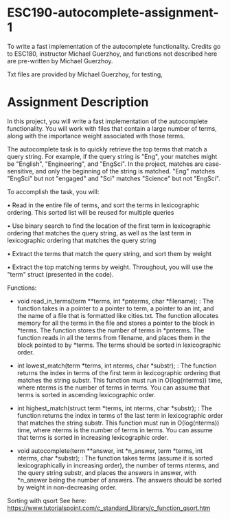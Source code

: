 # ESC190-autocomplete-assignment-1
To write a fast implementation of the autocomplete functionality. Credits go to ESC180, instructor Michael Guerzhoy, and functions not described here are pre-written by Michael Guerzhoy. 

Txt files are provided by Michael Guerzhoy, for testing, 

# Assignment Description
In this project, you will write a fast implementation of the autocomplete functionality. You will work with files that contain a large number of terms, along with the importance weight associated with those terms.

The autocomplete task is to quickly retrieve the top terms that match a query string. For example, if the query string is "Eng", your matches might be "English", "Engineering", and "EngSci". In the project, matches are case-sensitive, and only the beginning of the string is matched. "Eng" matches "EngSci" but not "engaged" and "Sci" matches "Science" but not "EngSci".

To accomplish the task, you will:

• Read in the entire file of terms, and sort the terms in lexicographic ordering. This sorted list will be reused for multiple queries

• Use binary search to find the location of the first term in lexicographic ordering that matches the query string, as well as the last term in lexicographic ordering that matches the query string

• Extract the terms that match the query string, and sort them by weight

• Extract the top matching terms by weight. Throughout, you will use the "term" struct (presented in the code). 

Functions:

- void read_in_terms(term **terms, int *pnterms, char *filename); : The function takes in a pointer to a pointer to term, a pointer to an int, and the name of a file that is formatted like cities.txt. The function allocates memory for all the terms in the file and stores a pointer to the block in *terms. The function stores the number of terms in *pnterms. The function reads in all the terms from filename, and places them in the block pointed to by *terms. The terms should be sorted in lexicographic order.

- int lowest_match(term *terms, int nterms, char *substr); : The function returns the index in terms of the first term in lexicographic ordering that matches the string substr. This function must run in O(log(nterms)) time, where nterms is the number of terms in terms. You can assume that terms is sorted in ascending lexicographic order.

- int highest_match(struct term *terms, int nterms, char *substr); : The function returns the index in terms of the last term in lexicographic order that matches the string substr. This function must run in O(log(nterms)) time, where nterms is the number of terms in terms. You can assume that terms is sorted in increasing lexicographic order.

- void autocomplete(term **answer, int *n_answer, term *terms, int nterms, char *substr); : The function takes terms (assume it is sorted lexicographically in increasing order), the number of terms nterms, and the query string substr, and places the answers in answer, with *n_answer being the number of answers. The answers should be sorted by weight in non-decreasing order.

Sorting with qsort
See here: https://www.tutorialspoint.com/c_standard_library/c_function_qsort.htm
